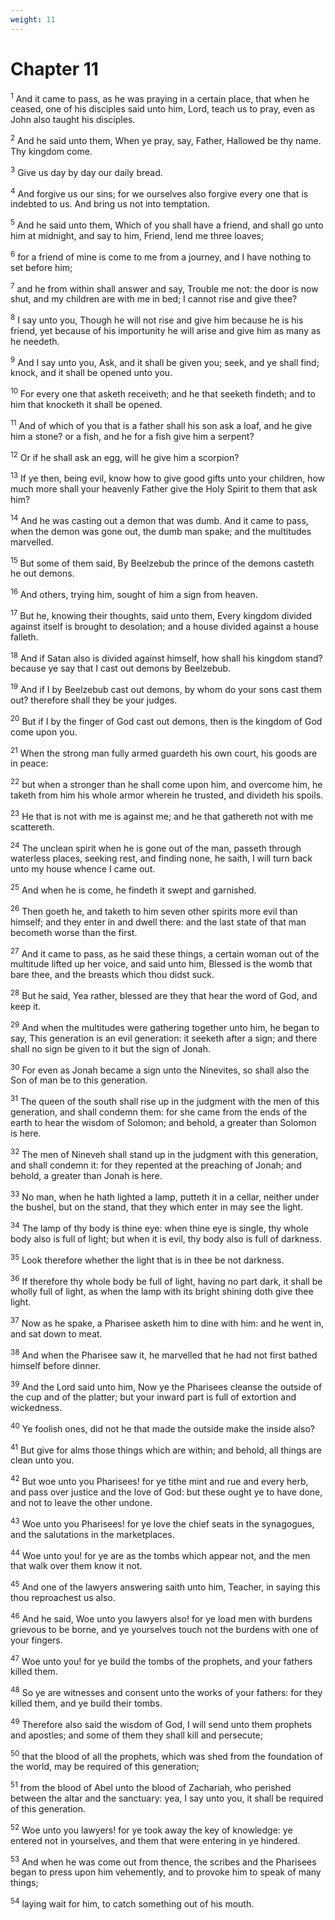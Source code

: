 ```yaml
---
weight: 11
---
```


# Chapter 11

<sup>1</sup> And it came to pass, as he was praying in a certain place, that when he ceased, one of his disciples said unto him, Lord, teach us to pray, even as John also taught his disciples. 

<sup>2</sup> And he said unto them, When ye pray, say, Father, Hallowed be thy name. Thy kingdom come. 

<sup>3</sup> Give us day by day our daily bread. 

<sup>4</sup> And forgive us our sins; for we ourselves also forgive every one that is indebted to us. And bring us not into temptation. 

<sup>5</sup> And he said unto them, Which of you shall have a friend, and shall go unto him at midnight, and say to him, Friend, lend me three loaves; 

<sup>6</sup> for a friend of mine is come to me from a journey, and I have nothing to set before him; 

<sup>7</sup> and he from within shall answer and say, Trouble me not: the door is now shut, and my children are with me in bed; I cannot rise and give thee? 

<sup>8</sup> I say unto you, Though he will not rise and give him because he is his friend, yet because of his importunity he will arise and give him as many as he needeth. 

<sup>9</sup> And I say unto you, Ask, and it shall be given you; seek, and ye shall find; knock, and it shall be opened unto you. 

<sup>10</sup> For every one that asketh receiveth; and he that seeketh findeth; and to him that knocketh it shall be opened. 

<sup>11</sup> And of which of you that is a father shall his son ask a loaf, and he give him a stone? or a fish, and he for a fish give him a serpent? 

<sup>12</sup> Or if he shall ask an egg, will he give him a scorpion? 

<sup>13</sup> If ye then, being evil, know how to give good gifts unto your children, how much more shall your heavenly Father give the Holy Spirit to them that ask him? 

<sup>14</sup> And he was casting out a demon that was dumb. And it came to pass, when the demon was gone out, the dumb man spake; and the multitudes marvelled. 

<sup>15</sup> But some of them said, By Beelzebub the prince of the demons casteth he out demons. 

<sup>16</sup> And others, trying him, sought of him a sign from heaven. 

<sup>17</sup> But he, knowing their thoughts, said unto them, Every kingdom divided against itself is brought to desolation; and a house divided against a house falleth. 

<sup>18</sup> And if Satan also is divided against himself, how shall his kingdom stand? because ye say that I cast out demons by Beelzebub. 

<sup>19</sup> And if I by Beelzebub cast out demons, by whom do your sons cast them out? therefore shall they be your judges. 

<sup>20</sup> But if I by the finger of God cast out demons, then is the kingdom of God come upon you. 

<sup>21</sup> When the strong man fully armed guardeth his own court, his goods are in peace: 

<sup>22</sup> but when a stronger than he shall come upon him, and overcome him, he taketh from him his whole armor wherein he trusted, and divideth his spoils. 

<sup>23</sup> He that is not with me is against me; and he that gathereth not with me scattereth. 

<sup>24</sup> The unclean spirit when he is gone out of the man, passeth through waterless places, seeking rest, and finding none, he saith, I will turn back unto my house whence I came out. 

<sup>25</sup> And when he is come, he findeth it swept and garnished. 

<sup>26</sup> Then goeth he, and taketh to him seven other spirits more evil than himself; and they enter in and dwell there: and the last state of that man becometh worse than the first. 

<sup>27</sup> And it came to pass, as he said these things, a certain woman out of the multitude lifted up her voice, and said unto him, Blessed is the womb that bare thee, and the breasts which thou didst suck. 

<sup>28</sup> But he said, Yea rather, blessed are they that hear the word of God, and keep it. 

<sup>29</sup> And when the multitudes were gathering together unto him, he began to say, This generation is an evil generation: it seeketh after a sign; and there shall no sign be given to it but the sign of Jonah. 

<sup>30</sup> For even as Jonah became a sign unto the Ninevites, so shall also the Son of man be to this generation. 

<sup>31</sup> The queen of the south shall rise up in the judgment with the men of this generation, and shall condemn them: for she came from the ends of the earth to hear the wisdom of Solomon; and behold, a greater than Solomon is here. 

<sup>32</sup> The men of Nineveh shall stand up in the judgment with this generation, and shall condemn it: for they repented at the preaching of Jonah; and behold, a greater than Jonah is here. 

<sup>33</sup> No man, when he hath lighted a lamp, putteth it in a cellar, neither under the bushel, but on the stand, that they which enter in may see the light. 

<sup>34</sup> The lamp of thy body is thine eye: when thine eye is single, thy whole body also is full of light; but when it is evil, thy body also is full of darkness. 

<sup>35</sup> Look therefore whether the light that is in thee be not darkness. 

<sup>36</sup> If therefore thy whole body be full of light, having no part dark, it shall be wholly full of light, as when the lamp with its bright shining doth give thee light. 

<sup>37</sup> Now as he spake, a Pharisee asketh him to dine with him: and he went in, and sat down to meat. 

<sup>38</sup> And when the Pharisee saw it, he marvelled that he had not first bathed himself before dinner. 

<sup>39</sup> And the Lord said unto him, Now ye the Pharisees cleanse the outside of the cup and of the platter; but your inward part is full of extortion and wickedness. 

<sup>40</sup> Ye foolish ones, did not he that made the outside make the inside also? 

<sup>41</sup> But give for alms those things which are within; and behold, all things are clean unto you. 

<sup>42</sup> But woe unto you Pharisees! for ye tithe mint and rue and every herb, and pass over justice and the love of God: but these ought ye to have done, and not to leave the other undone. 

<sup>43</sup> Woe unto you Pharisees! for ye love the chief seats in the synagogues, and the salutations in the marketplaces. 

<sup>44</sup> Woe unto you! for ye are as the tombs which appear not, and the men that walk over them know it not. 

<sup>45</sup> And one of the lawyers answering saith unto him, Teacher, in saying this thou reproachest us also. 

<sup>46</sup> And he said, Woe unto you lawyers also! for ye load men with burdens grievous to be borne, and ye yourselves touch not the burdens with one of your fingers. 

<sup>47</sup> Woe unto you! for ye build the tombs of the prophets, and your fathers killed them. 

<sup>48</sup> So ye are witnesses and consent unto the works of your fathers: for they killed them, and ye build their tombs. 

<sup>49</sup> Therefore also said the wisdom of God, I will send unto them prophets and apostles; and some of them they shall kill and persecute; 

<sup>50</sup> that the blood of all the prophets, which was shed from the foundation of the world, may be required of this generation; 

<sup>51</sup> from the blood of Abel unto the blood of Zachariah, who perished between the altar and the sanctuary: yea, I say unto you, it shall be required of this generation. 

<sup>52</sup> Woe unto you lawyers! for ye took away the key of knowledge: ye entered not in yourselves, and them that were entering in ye hindered. 

<sup>53</sup> And when he was come out from thence, the scribes and the Pharisees began to press upon him vehemently, and to provoke him to speak of many things; 

<sup>54</sup> laying wait for him, to catch something out of his mouth. 


